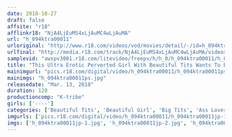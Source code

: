 ```yaml
---
date: 2018-10-27
draft: false
affsite: "r18"
afflinkr18: "NjA4LjEuMS4xLjAuMC4wLjAuMA"
url: "h_094ktra00011"
urloriginal: "http://www.r18.com/videos/vod/movies/detail/-/id=h_094ktra00011"
urlfinal: "http://media.r18.com/track/NjA4LjEuMS4xLjAuMC4wLjAuMA/videos/vod/movies/detail/-/id=h_094ktra00011"
samplevid: "awspv3001.r18.com/litevideo/freepv/h/h_0/h_094ktra00011/h_094ktra00011_dmb_w.mp4"
title: "This Ultra Erotic Perverted Girl With Beautiful Tits Wants To Be A Voice Actress"
mainimgurl: "pics.r18.com/digital/video/h_094ktra00011/h_094ktra00011ps.jpg"
mainimgs: "h_094ktra00011ps.jpg"
releasedate: "Mar. 13, 2018"
duration: 120
productioncomp: "K-tribe"
girls: ['----']
categories: ['Beautiful Tits', 'Beautiful Girl', 'Big Tits', 'Ass Lover', 'Hi-Def']
imgurls: ['pics.r18.com/digital/video/h_094ktra00011/h_094ktra00011jp-1.jpg', 'pics.r18.com/digital/video/h_094ktra00011/h_094ktra00011jp-2.jpg', 'pics.r18.com/digital/video/h_094ktra00011/h_094ktra00011jp-3.jpg', 'pics.r18.com/digital/video/h_094ktra00011/h_094ktra00011jp-4.jpg', 'pics.r18.com/digital/video/h_094ktra00011/h_094ktra00011jp-5.jpg', 'pics.r18.com/digital/video/h_094ktra00011/h_094ktra00011jp-6.jpg', 'pics.r18.com/digital/video/h_094ktra00011/h_094ktra00011jp-7.jpg', 'pics.r18.com/digital/video/h_094ktra00011/h_094ktra00011jp-8.jpg', 'pics.r18.com/digital/video/h_094ktra00011/h_094ktra00011jp-9.jpg', 'pics.r18.com/digital/video/h_094ktra00011/h_094ktra00011jp-10.jpg', 'pics.r18.com/digital/video/h_094ktra00011/h_094ktra00011jp-11.jpg', 'pics.r18.com/digital/video/h_094ktra00011/h_094ktra00011jp-12.jpg', 'pics.r18.com/digital/video/h_094ktra00011/h_094ktra00011jp-13.jpg', 'pics.r18.com/digital/video/h_094ktra00011/h_094ktra00011jp-14.jpg', 'pics.r18.com/digital/video/h_094ktra00011/h_094ktra00011jp-15.jpg', 'pics.r18.com/digital/video/h_094ktra00011/h_094ktra00011jp-16.jpg', 'pics.r18.com/digital/video/h_094ktra00011/h_094ktra00011jp-17.jpg', 'pics.r18.com/digital/video/h_094ktra00011/h_094ktra00011jp-18.jpg', 'pics.r18.com/digital/video/h_094ktra00011/h_094ktra00011jp-19.jpg', 'pics.r18.com/digital/video/h_094ktra00011/h_094ktra00011jp-20.jpg']
imgs: ['h_094ktra00011jp-1.jpg', 'h_094ktra00011jp-2.jpg', 'h_094ktra00011jp-3.jpg', 'h_094ktra00011jp-4.jpg', 'h_094ktra00011jp-5.jpg', 'h_094ktra00011jp-6.jpg', 'h_094ktra00011jp-7.jpg', 'h_094ktra00011jp-8.jpg', 'h_094ktra00011jp-9.jpg', 'h_094ktra00011jp-10.jpg', 'h_094ktra00011jp-11.jpg', 'h_094ktra00011jp-12.jpg', 'h_094ktra00011jp-13.jpg', 'h_094ktra00011jp-14.jpg', 'h_094ktra00011jp-15.jpg', 'h_094ktra00011jp-16.jpg', 'h_094ktra00011jp-17.jpg', 'h_094ktra00011jp-18.jpg', 'h_094ktra00011jp-19.jpg', 'h_094ktra00011jp-20.jpg']
---
```

